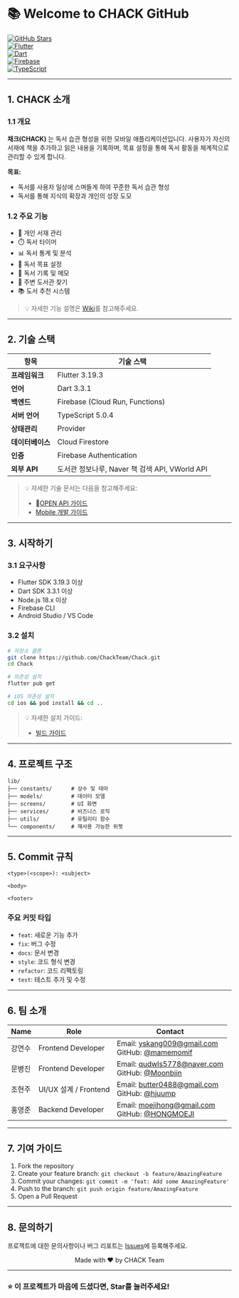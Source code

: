 # 📚 Welcome to CHACK GitHub

[![GitHub Stars](https://img.shields.io/github/stars/ChackTeam/Chack?style=social)](https://github.com/ChackTeam/Chack)  
[![Flutter](https://img.shields.io/badge/Flutter-3.19.3-blue.svg)](https://flutter.dev)  
[![Dart](https://img.shields.io/badge/Dart-3.3.1-blue.svg)](https://dart.dev)  
[![Firebase](https://img.shields.io/badge/Firebase-latest-orange.svg)](https://firebase.google.com)  
[![TypeScript](https://img.shields.io/badge/TypeScript-5.0.4-blue.svg)](https://www.typescriptlang.org/)

---

## 1. CHACK 소개

### 1.1 개요
**채크(CHACK)** 는 독서 습관 형성을 위한 모바일 애플리케이션입니다. 사용자가 자신의 서재에 책을 추가하고 읽은 내용을 기록하며, 목표 설정을 통해 독서 활동을 체계적으로 관리할 수 있게 합니다.

**목표:**
- 독서를 사용자 일상에 스며들게 하여 꾸준한 독서 습관 형성
- 독서를 통해 지식의 확장과 개인의 성장 도모

### 1.2 주요 기능
- 📖 개인 서재 관리
- ⏱️ 독서 타이머
- 📊 독서 통계 및 분석
- 🎯 독서 목표 설정
- 📝 독서 기록 및 메모
- 📍 주변 도서관 찾기
- 📚 도서 추천 시스템

> 💡 자세한 기능 설명은 [Wiki](./wiki)를 참고해주세요.

---

## 2. 기술 스택

| 항목 | 기술 스택 |
|------|-----------|
| **프레임워크** | Flutter 3.19.3 |
| **언어** | Dart 3.3.1 |
| **백엔드** | Firebase (Cloud Run, Functions) |
| **서버 언어** | TypeScript 5.0.4 |
| **상태관리** | Provider |
| **데이터베이스** | Cloud Firestore |
| **인증** | Firebase Authentication |
| **외부 API** | 도서관 정보나루, Naver 책 검색 API, VWorld API |

> 💡 자세한 기술 문서는 다음을 참고해주세요:
> - [OPEN API 가이드](./wiki/%5BBack‐end-Services%5D-%08Open‐API-Specifications-and-Guides)
> - [Mobile 개발 가이드](./wiki/%5BMobile%5D-Code-Guides)

---

## 3. 시작하기

### 3.1 요구사항
- Flutter SDK 3.19.3 이상
- Dart SDK 3.3.1 이상
- Node.js 18.x 이상
- Firebase CLI
- Android Studio / VS Code

### 3.2 설치
```bash
# 저장소 클론
git clone https://github.com/ChackTeam/Chack.git
cd Chack

# 의존성 설치
flutter pub get

# iOS 의존성 설치
cd ios && pod install && cd ..
```

> 💡 자세한 설치 가이드:
> - [빌드 가이드](./wiki/%5BMobile%5D-Build-Guides)

---

## 4. 프로젝트 구조
```
lib/
├── constants/      # 상수 및 테마
├── models/         # 데이터 모델
├── screens/        # UI 화면
├── services/       # 비즈니스 로직
├── utils/          # 유틸리티 함수
└── components/     # 재사용 가능한 위젯
```

---

## 5. Commit 규칙

```
<type>(<scope>): <subject>

<body>

<footer>
```

### 주요 커밋 타입
- `feat`: 새로운 기능 추가
- `fix`: 버그 수정
- `docs`: 문서 변경
- `style`: 코드 형식 변경
- `refactor`: 코드 리팩토링
- `test`: 테스트 추가 및 수정

---

## 6. 팀 소개

| Name | Role | Contact |
|------|------|----------|
| 강연수 | Frontend Developer | Email: yskang009@gmail.com<br>GitHub: [@mamemomif](https://github.com/mamemomif) |
| 문병진 | Frontend Developer | Email: qudwls5778@naver.com<br>GitHub: [@Moonbjin](https://github.com/Moonbjin) |
| 조현주 | UI/UX 설계 / Frontend | Email: butter0488@gmail.com<br>GitHub: [@hjuump](https://github.com/hjuump) |
| 홍영준 | Backend Developer | Email: moejihong@gmail.com<br>GitHub: [@HONGMOEJI](https://github.com/HONGMOEJI) |

---

## 7. 기여 가이드

1. Fork the repository
2. Create your feature branch: `git checkout -b feature/AmazingFeature`
3. Commit your changes: `git commit -m 'feat: Add some AmazingFeature'`
4. Push to the branch: `git push origin feature/AmazingFeature`
5. Open a Pull Request

---

## 8. 문의하기

프로젝트에 대한 문의사항이나 버그 리포트는 [Issues](https://github.com/ChackTeam/Chack/issues)에 등록해주세요.

<p align="center">Made with ❤️ by CHACK Team</p>

---

### ⭐️ 이 프로젝트가 마음에 드셨다면, Star를 눌러주세요!

